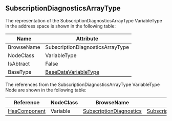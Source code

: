 <!-- objecttype -->
## SubscriptionDiagnosticsArrayType

The representation of the SubscriptionDiagnosticsArrayType VariableType in the address space is shown in the following table:  

|Name|Attribute|
|---|---|
|BrowseName|SubscriptionDiagnosticsArrayType|
|NodeClass|VariableType|
|IsAbtract|False|
|BaseType|[BaseDataVariableType](../../../Part5/VariableTypes/BaseDataVariableType/readme.md)|

The references from the SubscriptionDiagnosticsArrayType VariableType Node are shown in the following table:  

|Reference|NodeClass|BrowseName|DataType|TypeDefinition|ModellingRule|
|---|---|---|---|---|---|
|[HasComponent](../../../Part3/ReferenceTypes/HasComponent/readme.md)|Variable|[SubscriptionDiagnostics](#SubscriptionDiagnostics)|[SubscriptionDiagnosticsDataType](../../../Part5/DataTypes/SubscriptionDiagnosticsDataType/readme.md)|[SubscriptionDiagnosticsType](../../Part5/VariableTypes/SubscriptionDiagnosticsType/readme.md)|[ExposesItsArray](../../Objects/ExposesItsArray/readme.md)|


